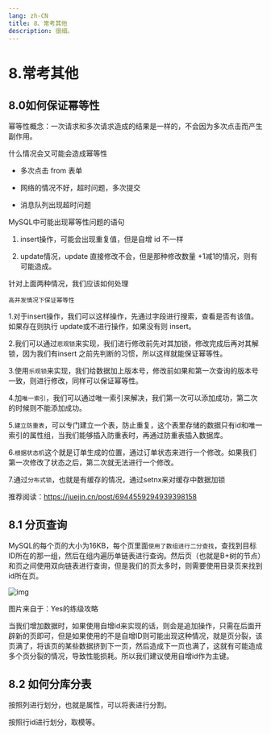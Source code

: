```yaml
---
lang: zh-CN
title: 8、常考其他
description: 很细。
---
```





# 8.常考其他

<p id="幂等性"></p>

## 8.0如何保证幂等性

幂等性概念：一次请求和多次请求造成的结果是一样的，不会因为多次点击而产生副作用。

什么情况会又可能会造成幂等性

- 多次点击 from 表单

- 网络的情况不好，超时问题，多次提交

- 消息队列出现超时问题

MySQL中可能出现幂等性问题的语句

1. insert操作，可能会出现重复值，但是自增 id 不一样

2. update情况，update 直接修改不会，但是那种修改数量 +1减1的情况，则有可能造成。

针对上面两种情况，我们应该如何处理

`高并发情况下保证幂等性`

1.对于insert操作，我们可以这样操作，先通过字段进行搜索，查看是否有该值。如果存在则执行 update或不进行操作，如果没有则 insert。

2.我们可以通过`悲观锁`来实现，我们进行修改前先对其加锁，修改完成后再对其解锁，因为我们有insert 之前先判断的习惯，所以这样就能保证幂等性。

3.使用`乐观锁`来实现，我们给数据加上版本号，修改前如果和第一次查询的版本号一致，则进行修改，同样可以保证幂等性。

4.加`唯一索引`，我们可以通过唯一索引来解决，我们第一次可以添加成功，第二次的时候则不能添加成功。

5.`建立防重表`，可以专门建立一个表，防止重复，这个表里存储的数据只有id和唯一索引的属性组，当我们能够插入防重表时，再通过防重表插入数据库。

6.`根据状态机`这个就是订单生成的位置，通过订单状态来进行一个修改。如果我们第一次修改了状态之后，第二次就无法进行一个修改。

7.通过`分布式锁`，也就是有缓存的情况，通过setnx来对缓存中数据加锁

推荐阅读：https://juejin.cn/post/6944559294939398158

<p id="分页查询"></p>


## 8.1 分页查询

MySQL的每个页的大小为16KB，每个页里面`使用了数组进行二分查找`，查找到目标ID所在的那一组，然后在组内遍历单链表进行查询。然后页（也就是B+树的节点）和页之间使用双向链表进行查询，但是我们的页太多时，则需要使用目录页来找到id所在页。

![img](https://chengxuchu-1301103198.cos.ap-beijing.myqcloud.com/Photo/202304221551203.png)

图片来自于：Yes的练级攻略

当我们增加数据时，如果使用自增id来实现的话，则会是追加操作，只需在后面开辟新的页即可，但是如果使用的不是自增ID则可能出现这种情况，就是页分裂，该页满了，将该页的某些数据挤到下一页，然后造成下一页也满了，这就有可能造成多个页分裂的情况，导致性能损耗。所以我们建议使用自增id作为主键。

<p id="如何分库分表"></p>


## 8.2 如何分库分表

按照列进行划分，也就是属性，可以将表进行分割。

按照行id进行划分，取模等。

